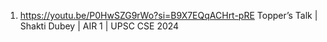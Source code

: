 1. https://youtu.be/P0HwSZG9rWo?si=B9X7EQqACHrt-pRE
Topper’s Talk | Shakti Dubey | AIR 1 | UPSC CSE 2024
